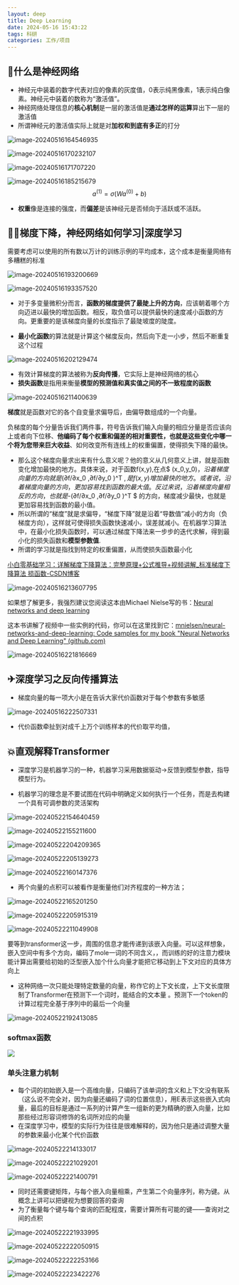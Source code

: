 ```yaml
---
layout: deep
title: Deep Learning
date: 2024-05-16 15:43:22
tags: 科研
categories: 工作/项目
---
```



<script>
MathJax = {
  tex: {
    inlineMath: [['$', '$'], ['\\(', '\\)']]
  }
};
</script>
<script id="MathJax-script" async
  src="https://cdn.jsdelivr.net/npm/mathjax@3/es5/tex-chtml.js">
</script>


## 🤔什么是神经网络

* 神经元中装着的数字代表对应的像素的灰度值，0表示纯黑像素，1表示纯白像素。神经元中装着的数称为“激活值”。 
* 神经网络处理信息的**核心机制**是一层的激活值是**通过怎样的运算**算出下一层的激活值
* 所谓神经元的激活值实际上就是对**加权和到底有多正**的打分

![image-20240516164546935](https://cdn.jsdelivr.net/gh/Linff214/picodemo/img/image-20240516164546935.png)

![image-20240516170232107](https://cdn.jsdelivr.net/gh/Linff214/picodemo/img/image-20240516170232107.png)

  ![image-20240516171707220](https://cdn.jsdelivr.net/gh/Linff214/picodemo/img/image-20240516171707220.png)

![image-20240516185215679](https://cdn.jsdelivr.net/gh/Linff214/picodemo/img/image-20240516185215679.png)
$$
a^{(1)} = \sigma(Wa^{(0)} + b)
$$

* **权重**像是连接的强度，而**偏差**是该神经元是否倾向于活跃或不活跃。

## 💆‍♀️梯度下降，神经网络如何学习|深度学习

需要考虑可以使用的所有数以万计的训练示例的平均成本，这个成本是衡量网络有多糟糕的标准

![image-20240516193200669](https://cdn.jsdelivr.net/gh/Linff214/picodemo/img/image-20240516193200669.png)

![image-20240516193357520](https://cdn.jsdelivr.net/gh/Linff214/picodemo/img/image-20240516193357520.png)

* 对于多变量微积分而言，**函数的梯度提供了最陡上升的方向**，应该朝着哪个方向迈进以最快的增加函数。相反，取负值可以提供最快的速度减小函数的方向。更重要的是该梯度向量的长度指示了最陡坡度的陡度。

* **最小化函数**的算法就是计算这个梯度反向，然后向下走一小步，然后不断重复这个过程

![image-20240516202129474](https://cdn.jsdelivr.net/gh/Linff214/picodemo/img/image-20240516202129474.png)

* 有效计算梯度的算法被称为**反向传播**，它实际上是神经网络的核心
* **损失函数**是指用来衡量**模型的预测值和真实值之间的不一致程度的函数**

![image-20240516211400639](https://cdn.jsdelivr.net/gh/Linff214/picodemo/img/image-20240516211400639.png)

**梯度**就是函数对它的各个自变量求偏导后，由偏导数组成的一个向量。

负梯度的每个分量告诉我们两件事，符号告诉我们输入向量的相应分量是否应该向上或者向下位移、**他编码了每个权重和偏差的相对重要性，也就是这些变化中哪一个将为您带来巨大收益**、如何改变所有连线上的权重偏置，使得损失下降的最快。

* 那么这个梯度向量求出来有什么意义呢？他的意义从几何意义上讲，就是函数变化增加最快的地方。具体来说，对于函数f(x,y),在点$ (x_0,y_0)$，沿着梯度向量的方向就是$(∂f/∂x_0 ,∂f/∂y_0 )^T $,是f(x,y)增加最快的地方。或者说，沿着梯度向量的方向，更加容易找到函数的最大值。反过来说，沿着梯度向量相反的方向，也就是$-(∂f/∂x_0 ,∂f/∂y_0 )^T $  的方向，梯度减少最快，也就是更加容易找到函数的最小值。
*  所以所谓的“梯度”就是求偏导，“梯度下降”就是沿着“导数值”减小的方向（负梯度方向），这样就可使得损失函数快速减小，误差就减小。在机器学习算法中，在最小化损失函数时，可以通过梯度下降法来一步步的迭代求解，得到最小化的损失函数和**模型参数值**.
* 所谓的学习就是指找到特定的权重偏置，从而使损失函数最小化

[小白零基础学习：详解梯度下降算法：完整原理+公式推导+视频讲解_标准梯度下降算法 损函数-CSDN博客](https://blog.csdn.net/zhouaho2010/article/details/102756411)

![image-20240516213607795](https://cdn.jsdelivr.net/gh/Linff214/picodemo/img/image-20240516213607795.png)

如果想了解更多，我强烈建议您阅读这本由Michael Nielse写的书：[Neural networks and deep learning](http://neuralnetworksanddeeplearning.com/)

这本书讲解了视频中一些实例的代码，你可以在这里找到它：[mnielsen/neural-networks-and-deep-learning: Code samples for my book "Neural Networks and Deep Learning" (github.com)](https://github.com/mnielsen/neural-networks-and-deep-learning)

![image-20240516221816669](https://cdn.jsdelivr.net/gh/Linff214/picodemo/img/image-20240516221816669.png)

## ✈深度学习之反向传播算法

* 梯度向量的每一项大小是在告诉大家代价函数对于每个参数有多敏感

![image-20240516222507331](https://cdn.jsdelivr.net/gh/Linff214/picodemo/img/image-20240516222507331.png)

* 代价函数牵扯到对成千上万个训练样本的代价取平均值，

## 💥直观解释Transformer

* 深度学习是机器学习的一种，机器学习采用数据驱动->反馈到模型参数，指导模型行为。

* 机器学习的理念是不要试图在代码中明确定义如何执行一个任务，而是去构建一个具有可调参数的灵活架构

![image-20240522154640459](https://cdn.jsdelivr.net/gh/Linff214/picodemo/img/image-20240522154640459.png)

![image-20240522155211600](https://cdn.jsdelivr.net/gh/Linff214/picodemo/img/image-20240522155211600.png)

![image-20240522204209365](https://cdn.jsdelivr.net/gh/Linff214/picodemo/img/image-20240522204209365.png)

![image-20240522205139273](https://cdn.jsdelivr.net/gh/Linff214/picodemo/img/image-20240522205139273.png)

![image-20240522160147376](https://cdn.jsdelivr.net/gh/Linff214/picodemo/img/image-20240522160147376.png)

* 两个向量的点积可以被看作是衡量他们对齐程度的一种方法；

![image-20240522165201250](https://cdn.jsdelivr.net/gh/Linff214/picodemo/img/image-20240522165201250.png)



![image-20240522205915319](https://cdn.jsdelivr.net/gh/Linff214/picodemo/img/image-20240522205915319.png)

![image-20240522211049908](https://cdn.jsdelivr.net/gh/Linff214/picodemo/img/image-20240522211049908.png)

要等到transformer这一步，周围的信息才能传递到该嵌入向量。可以这样想象，嵌入空间中有多个方向，编码了mole一词的不同含义，，而训练的好的注意力模块能计算出需要给初始的泛型嵌入加个什么向量才能把它移动到上下文对应的具体方向上

* 这种网络一次只能处理特定数量的向量，称作它的上下文长度，上下文长度限制了Transformer在预测下一个词时，能结合的文本量 。预测下一个token的计算过程完全基于序列中的最后一个向量

![image-20240522192413085](https://cdn.jsdelivr.net/gh/Linff214/picodemo/img/image-20240522192413085.png)

### softmax函数

![ ](https://cdn.jsdelivr.net/gh/Linff214/picodemo/img/image-20240522193350812.png)

### 单头注意力机制

* 每个词的初始嵌入是一个高维向量，只编码了该单词的含义和上下文没有联系（这么说不完全对，因为向量还编码了词的位置信息），用E表示这些嵌入式向量，最后的目标是通过一系列的计算产生一组新的更为精确的嵌入向量，比如那些经过形容词修饰的名词所对应的向量
* 在深度学习中，模型的实际行为往往是很难解释的，因为他只是通过调整大量的参数来最小化某个代价函数

![image-20240522214133017](https://cdn.jsdelivr.net/gh/Linff214/picodemo/img/image-20240522214133017.png)

![image-20240522221029201](https://cdn.jsdelivr.net/gh/Linff214/picodemo/img/image-20240522221029201.png)

![image-20240522221400791](https://cdn.jsdelivr.net/gh/Linff214/picodemo/img/image-20240522221400791.png)

* 同时还需要键矩阵，与每个嵌入向量相乘，产生第二个向量序列，称为键。从概念上讲可以把键视为想要回答的查询
* 为了衡量每个键与每个查询的匹配程度，需要计算所有可能的键——查询对之间的点积

![image-20240522221933995](https://cdn.jsdelivr.net/gh/Linff214/picodemo/img/image-20240522221933995.png)

![image-20240522222050915](https://cdn.jsdelivr.net/gh/Linff214/picodemo/img/image-20240522222050915.png)

![image-20240522222253166](https://cdn.jsdelivr.net/gh/Linff214/picodemo/img/image-20240522222253166.png)

![image-20240522223422276](https://cdn.jsdelivr.net/gh/Linff214/picodemo/img/image-20240522223422276.png)
